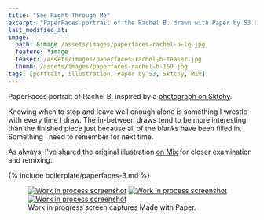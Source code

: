 ```yaml
---
title: "See Right Through Me"
excerpt: "PaperFaces portrait of the Rachel B. drawn with Paper by 53 on an iPad."
last_modified_at: 
image: 
  path: &image /assets/images/paperfaces-rachel-b-lg.jpg 
  feature: *image
  teaser: /assets/images/paperfaces-rachel-b-teaser.jpg
  thumb: /assets/images/paperfaces-rachel-b-150.jpg
tags: [portrait, illustration, Paper by 53, Sktchy, Mix]
---
```


PaperFaces portrait of Rachel B. inspired by a [photograph on Sktchy](http://sktchy.com/Ptkxs).

Knowing when to stop and leave well enough alone is something I wrestle with every time I draw. The in-between draws tend to be more interesting than the finished piece just because all of the blanks have been filled in. Something I need to remember for next time.

As always, I've shared the original illustration [on Mix](https://mix.fiftythree.com/11098-Michael-Rose/1795397) for closer examination and remixing.

{% include boilerplate/paperfaces-3.md %}

<figure class="third">
  <a href="{{ site.url }}/assets/images/paperfaces-rachel-b-process-1-lg.jpg"><img src="{{ site.url }}/assets/images/paperfaces-rachel-b-process-1-600.jpg" alt="Work in process screenshot"></a>
  <a href="{{ site.url }}/assets/images/paperfaces-rachel-b-process-2-lg.jpg"><img src="{{ site.url }}/assets/images/paperfaces-rachel-b-process-2-600.jpg" alt="Work in process screenshot"></a>
  <a href="{{ site.url }}/assets/images/paperfaces-rachel-b-process-3-lg.jpg"><img src="{{ site.url }}/assets/images/paperfaces-rachel-b-process-3-600.jpg" alt="Work in process screenshot"></a>
  <figcaption>Work in progress screen captures Made with Paper.</figcaption>
</figure>
